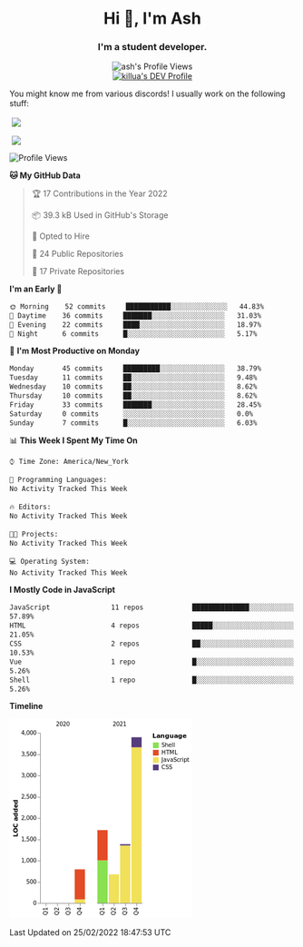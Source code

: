 <h1 align="center">Hi 👋, I'm Ash</h1>
<h3 align="center">I'm a student developer. </h3>
<p align="center"> <img src="https://komarev.com/ghpvc/?username=ash-development" alt="ash's Profile Views" /><br><a href="https://dev.to/killua"><img src="https://d2fltix0v2e0sb.cloudfront.net/dev-badge.svg" alt="killua's DEV Profile" height="30" width="30"></a> </p>
<p>You might know me from various discords!
I usually work on the following stuff: </p>

<!-- [htmljourney](https://github.com/ash-development/htmljourney/) - My project about learning the ins and outs of web development. Blogged by me on [DEV.to](https://dev.to/killua/series/10106).An aspiring developer -->

<p>&nbsp;<a href="https://github.com/anuraghazra/github-readme-stats"><img align="center" src="https://github-readme-stats.vercel.app/api?username=ash-development&show_icons=true&count_private=true&theme=dracula" /></a></p>
<p>&nbsp;<a href="https://github.com/ryo-ma/github-profile-trophy"><img align="center" src="https://github-profile-trophy.vercel.app/?username=ash-development&theme=dracula&margin-w=15&margin-h=15&column=4" /></a></p>

<!--START_SECTION:waka-->
![Profile Views](http://img.shields.io/badge/Profile%20Views-1-blue)

**🐱 My GitHub Data** 

> 🏆 17 Contributions in the Year 2022
 > 
> 📦 39.3 kB Used in GitHub's Storage 
 > 
> 💼 Opted to Hire
 > 
> 📜 24 Public Repositories 
 > 
> 🔑 17 Private Repositories  
 > 
**I'm an Early 🐤** 

```text
🌞 Morning    52 commits     ███████████░░░░░░░░░░░░░░   44.83% 
🌆 Daytime    36 commits     ███████░░░░░░░░░░░░░░░░░░   31.03% 
🌃 Evening    22 commits     ████░░░░░░░░░░░░░░░░░░░░░   18.97% 
🌙 Night      6 commits      █░░░░░░░░░░░░░░░░░░░░░░░░   5.17%

```
📅 **I'm Most Productive on Monday** 

```text
Monday       45 commits     █████████░░░░░░░░░░░░░░░░   38.79% 
Tuesday      11 commits     ██░░░░░░░░░░░░░░░░░░░░░░░   9.48% 
Wednesday    10 commits     ██░░░░░░░░░░░░░░░░░░░░░░░   8.62% 
Thursday     10 commits     ██░░░░░░░░░░░░░░░░░░░░░░░   8.62% 
Friday       33 commits     ███████░░░░░░░░░░░░░░░░░░   28.45% 
Saturday     0 commits      ░░░░░░░░░░░░░░░░░░░░░░░░░   0.0% 
Sunday       7 commits      █░░░░░░░░░░░░░░░░░░░░░░░░   6.03%

```


📊 **This Week I Spent My Time On** 

```text
⌚︎ Time Zone: America/New_York

💬 Programming Languages: 
No Activity Tracked This Week

🔥 Editors: 
No Activity Tracked This Week

🐱‍💻 Projects: 
No Activity Tracked This Week

💻 Operating System: 
No Activity Tracked This Week

```

**I Mostly Code in JavaScript** 

```text
JavaScript               11 repos            ██████████████░░░░░░░░░░░   57.89% 
HTML                     4 repos             █████░░░░░░░░░░░░░░░░░░░░   21.05% 
CSS                      2 repos             ██░░░░░░░░░░░░░░░░░░░░░░░   10.53% 
Vue                      1 repo              █░░░░░░░░░░░░░░░░░░░░░░░░   5.26% 
Shell                    1 repo              █░░░░░░░░░░░░░░░░░░░░░░░░   5.26%

```


**Timeline**

![Chart not found](https://raw.githubusercontent.com/ash-development/ash-development/main/charts/bar_graph.png) 


 Last Updated on 25/02/2022 18:47:53 UTC
<!--END_SECTION:waka-->
